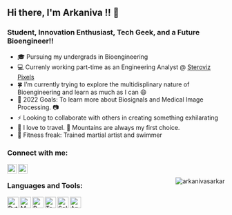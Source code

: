 ## Hi there, I'm Arkaniva !!  👋

### Student, Innovation Enthusiast, Tech Geek, and a Future Bioengineer!!


- 🎓 Pursuing my undergrads in Bioengineering
- 💻 Currenly working part-time as an Engineering Analyst @ [Steroviz Pixels]
- 🍀 I’m currently trying to explore the multidisplinary nature of Bioengineering and learn as much as I can 😄
- 🥅 2022 Goals: To learn more about Biosignals and Medical Image Processing. 📷
- ⚡ Looking to collaborate with others in creating something exhilarating
- 🚆 I love to travel. 🗻 Mountains are always my first choice.
- 💪 Fitness freak: Trained martial artist and swimmer


### Connect with me:

[<img align="left" alt="ArkanivaSarkar | Twitter" width="22px" src="https://logodownload.org/wp-content/uploads/2014/09/twitter-logo-6.png" />][twitter]

[<img align="left" alt="arkaniva-sarkar | LinkedIn" width="22px" src="https://cdn-icons-png.flaticon.com/512/174/174857.png" />][linkedin]



<br />
<p><img align="right" src="https://github-readme-stats.vercel.app/api/top-langs?username=arkanivasarkar&show_icons=true&locale=en&layout=compact" alt="arkanivasarkar" /></p>

### Languages and Tools:

<img align="left" alt="Python" width="26px" src="https://upload.wikimedia.org/wikipedia/commons/thumb/c/c3/Python-logo-notext.svg/2048px-Python-logo-notext.svg.png" />
<img align="left" alt="MATLAB" width="26px" src="https://upload.wikimedia.org/wikipedia/commons/thumb/2/21/Matlab_Logo.png/668px-Matlab_Logo.png" />
<img align="left" alt="R" width="26px" src="https://upload.wikimedia.org/wikipedia/commons/thumb/1/1b/R_logo.svg/2560px-R_logo.svg.png" />
<img align="left" alt="Tensorflow" width="26px" src="https://upload.wikimedia.org/wikipedia/commons/thumb/2/2d/Tensorflow_logo.svg/1200px-Tensorflow_logo.svg.png" />
<img align="left" alt="Solidworks" width="26px" src="https://www.logolynx.com/images/logolynx/82/821849d7a753b2b23d57a66754f65091.png" />
<img align="left" alt="Ansys" width="26px" src="https://upload.wikimedia.org/wikipedia/commons/0/0b/Ansys_logo.jpg" />




[Steroviz Pixels]: https://steroviz.com/
[linkedin]: https://www.linkedin.com/in/arkaniva-sarkar/
[twitter]: https://twitter.com/ArkanivaSarkar
